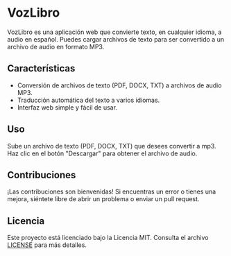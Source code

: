 # VozLibro

VozLibro es una aplicación web que convierte texto, en cualquier idioma, a audio en español. Puedes cargar archivos de texto para ser convertido a un archivo de audio en formato MP3.

## Características

- Conversión de archivos de texto (PDF, DOCX, TXT) a archivos de audio MP3.
- Traducción automática del texto a varios idiomas.
- Interfaz web simple y fácil de usar.

## Uso
Sube un archivo de texto (PDF, DOCX, TXT) que desees convertir a mp3.
Haz clic en el botón "Descargar" para obtener el archivo de audio.

## Contribuciones
¡Las contribuciones son bienvenidas! Si encuentras un error o tienes una mejora, siéntete libre de abrir un problema o enviar un pull request.

## Licencia

Este proyecto está licenciado bajo la Licencia MIT. Consulta el archivo [LICENSE](LICENSE) para más detalles.
